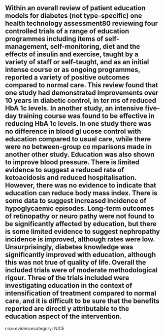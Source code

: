 Within an overall review of patient education models for diabetes (not type-specific) one health technology assessment80 reviewing four controlled trials of a range of education programmes including items of self-management, self-monitoring, diet and the effects of insulin and exercise, taught by a variety of staff or self-taught, and as an initial intense course or as ongoing programmes, reported a variety of positive outcomes compared to normal care. This review found that one study had demonstrated improvements over 10 years in diabetic control, in ter ms of reduced HbA 1c levels. In another study, an intensive five-day training course was found to be effective in reducing HbA 1c levels. In one study there was no difference in blood gl ucose control with education compared to usual care, while there were no between-group co mparisons made in another other study. Education was also shown to improve blood pressure. There is limited evidence to suggest a reduced rate of ketoacidosis and reduced hospitalisation. However, there was no evidence to indicate that education can reduce body mass index. There is some data to suggest increased incidence of hypoglycaemic episodes. Long-term outcomes of retinopathy or neuro pathy were not found to be significantly affected by education, but there is some limited evidence to suggest nephropathy incidence is improved, although rates were low. Unsurprisingly, diabetes knowledge was significantly improved with education, although this was not true of quality of life. Overall the included trials were of moderate methodological rigour. Three of the trials included were investigating education in the context of intensification of treatment compared to normal care, and it is difficult to be sure that the benefits reported are directl y attributable to the education aspect of the intervention.
---
 nice.evidencecategory: NICE
